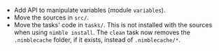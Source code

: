 - Add API to manipulate variables (module `variables`).
- Move the sources in `src/`.
- Move the tasks' code in `tasks/`.
  This is not installed with the sources when using `nimble install`.
  The `clean` task now removes the `.nimblecache` folder, if it exists,
  instead of `.nimblecache/*`.